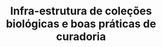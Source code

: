 ---
layout: post
title:  "Infra-estrutura de coleções biológicas e boas práticas de curadoria"
categories: jekyll update
img: image-2.png
categories: two
---